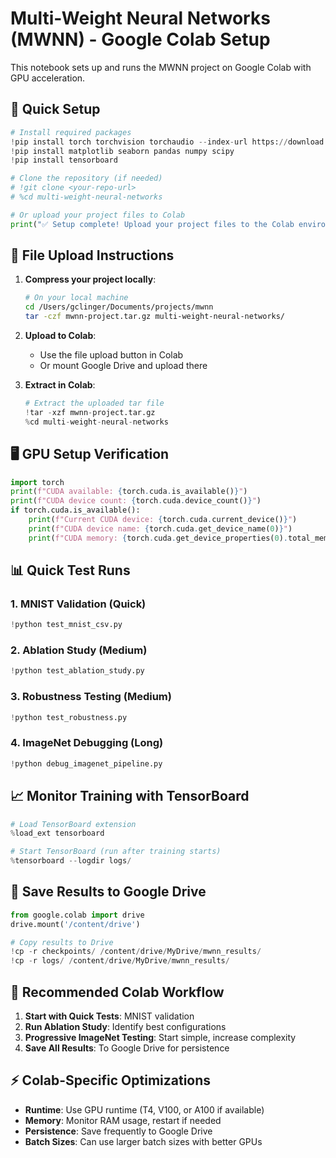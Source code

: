 # Multi-Weight Neural Networks (MWNN) - Google Colab Setup

This notebook sets up and runs the MWNN project on Google Colab with GPU acceleration.

## 🚀 Quick Setup

```python
# Install required packages
!pip install torch torchvision torchaudio --index-url https://download.pytorch.org/whl/cu118
!pip install matplotlib seaborn pandas numpy scipy
!pip install tensorboard

# Clone the repository (if needed)
# !git clone <your-repo-url>
# %cd multi-weight-neural-networks

# Or upload your project files to Colab
print("✅ Setup complete! Upload your project files to the Colab environment.")
```

## 📁 File Upload Instructions

1. **Compress your project locally**:
   ```bash
   # On your local machine
   cd /Users/gclinger/Documents/projects/mwnn
   tar -czf mwnn-project.tar.gz multi-weight-neural-networks/
   ```

2. **Upload to Colab**:
   - Use the file upload button in Colab
   - Or mount Google Drive and upload there

3. **Extract in Colab**:
   ```python
   # Extract the uploaded tar file
   !tar -xzf mwnn-project.tar.gz
   %cd multi-weight-neural-networks
   ```

## 🖥️ GPU Setup Verification

```python
import torch
print(f"CUDA available: {torch.cuda.is_available()}")
print(f"CUDA device count: {torch.cuda.device_count()}")
if torch.cuda.is_available():
    print(f"Current CUDA device: {torch.cuda.current_device()}")
    print(f"CUDA device name: {torch.cuda.get_device_name(0)}")
    print(f"CUDA memory: {torch.cuda.get_device_properties(0).total_memory / 1e9:.1f} GB")
```

## 📊 Quick Test Runs

### 1. MNIST Validation (Quick)
```python
!python test_mnist_csv.py
```

### 2. Ablation Study (Medium)
```python
!python test_ablation_study.py
```

### 3. Robustness Testing (Medium)
```python
!python test_robustness.py
```

### 4. ImageNet Debugging (Long)
```python
!python debug_imagenet_pipeline.py
```

## 📈 Monitor Training with TensorBoard

```python
# Load TensorBoard extension
%load_ext tensorboard

# Start TensorBoard (run after training starts)
%tensorboard --logdir logs/
```

## 💾 Save Results to Google Drive

```python
from google.colab import drive
drive.mount('/content/drive')

# Copy results to Drive
!cp -r checkpoints/ /content/drive/MyDrive/mwnn_results/
!cp -r logs/ /content/drive/MyDrive/mwnn_results/
```

## 🎯 Recommended Colab Workflow

1. **Start with Quick Tests**: MNIST validation
2. **Run Ablation Study**: Identify best configurations  
3. **Progressive ImageNet Testing**: Start simple, increase complexity
4. **Save All Results**: To Google Drive for persistence

## ⚡ Colab-Specific Optimizations

- **Runtime**: Use GPU runtime (T4, V100, or A100 if available)
- **Memory**: Monitor RAM usage, restart if needed
- **Persistence**: Save frequently to Google Drive
- **Batch Sizes**: Can use larger batch sizes with better GPUs
